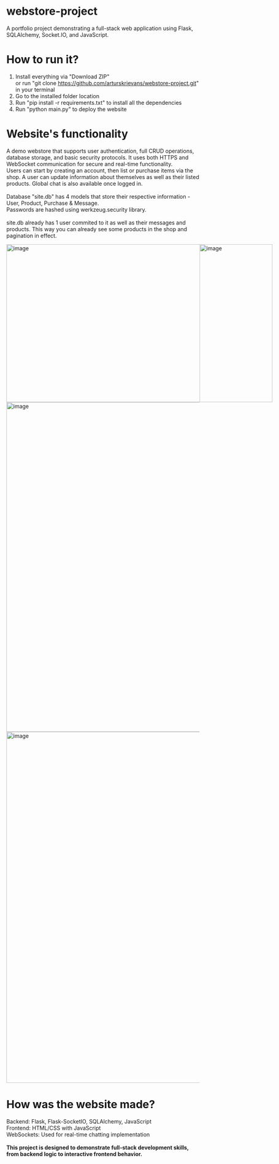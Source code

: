 # webstore-project
A portfolio project demonstrating a full-stack web application using Flask, SQLAlchemy, Socket.IO, and JavaScript.

# How to run it?
1) Install everything via "Download ZIP"
     <br>   or run "git clone https://github.com/arturskrievans/webstore-project.git" in your terminal
2) Go to the installed folder location
3) Run "pip install -r requirements.txt" to install all the dependencies
4) Run "python main.py" to deploy the website

# Website's functionality
A demo webstore that supports user authentication, full CRUD operations, database storage, and basic security protocols. It uses both HTTPS and WebSocket communication for secure and real-time functionality.
<br> Users can start by creating an account, then list or purchase items via the shop.
A user can update information about themselves as well as their listed products. Global chat is also available
once logged in. <br><br>
Database "site.db" has 4 models that store their respective information - User, Product, Purchase & Message. <br>
Passwords are hashed using werkzeug.security library.  <br><br>
site.db already has 1 user commited to it as well as their messages and products. This way you can already see some products in the shop
and pagination in effect. 

<div style="display:flex;flex-direction:row;">
<img width="600" height="412" alt="image" src="https://github.com/user-attachments/assets/16a716ba-2cb9-4a71-8a99-46f393479ec2" />
<img width="190" height="412" alt="image" src="https://github.com/user-attachments/assets/1726fa95-12ca-4f44-bf99-ae0a0d709ae6" />
</div>
<img width="1368" height="860" alt="image" src="https://github.com/user-attachments/assets/5c82b817-9650-43a4-a629-c7dcc98ac611" />
<img width="1355" height="916" alt="image" src="https://github.com/user-attachments/assets/c887f74e-fb26-4883-9f01-ce28788cf5a4" />




# How was the website made?
Backend: Flask, Flask-SocketIO, SQLAlchemy, JavaScript <br>
Frontend: HTML/CSS with JavaScript <br>
WebSockets: Used for real-time chatting implementation<br><br>
<b>This project is designed to demonstrate full-stack development skills, from backend logic to interactive frontend behavior.</b>


